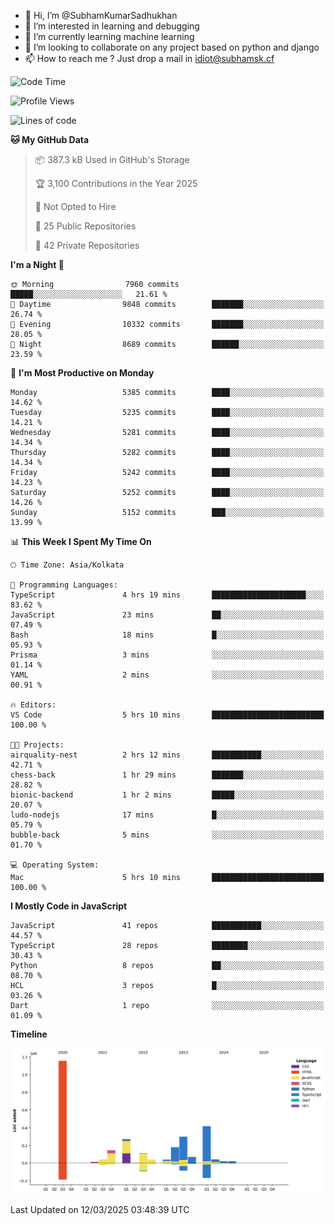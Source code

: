 - 👋 Hi, I’m @SubhamKumarSadhukhan
- 👀 I’m interested in learning and debugging
- 🌱 I’m currently learning machine learning
- 💞️ I’m looking to collaborate on any project based on python and django
- 📫 How to reach me ?
      Just drop a mail in idiot@subhamsk.cf

<!---
SubhamKumarSadhukhan/SubhamKumarSadhukhan is a ✨ special ✨ repository because its `README.md` (this file) appears on your GitHub profile.
You can click the Preview link to take a look at your changes.
--->


<!--START_SECTION:waka-->
![Code Time](http://img.shields.io/badge/Code%20Time-2%2C779%20hrs%2035%20mins-blue)

![Profile Views](http://img.shields.io/badge/Profile%20Views-5-blue)

![Lines of code](https://img.shields.io/badge/From%20Hello%20World%20I%27ve%20Written-2.8%20million%20lines%20of%20code-blue)

**🐱 My GitHub Data** 

> 📦 387.3 kB Used in GitHub's Storage 
 > 
> 🏆 3,100 Contributions in the Year 2025
 > 
> 🚫 Not Opted to Hire
 > 
> 📜 25 Public Repositories 
 > 
> 🔑 42 Private Repositories 
 > 
**I'm a Night 🦉** 

```text
🌞 Morning                7960 commits        █████░░░░░░░░░░░░░░░░░░░░   21.61 % 
🌆 Daytime                9848 commits        ███████░░░░░░░░░░░░░░░░░░   26.74 % 
🌃 Evening                10332 commits       ███████░░░░░░░░░░░░░░░░░░   28.05 % 
🌙 Night                  8689 commits        ██████░░░░░░░░░░░░░░░░░░░   23.59 % 
```
📅 **I'm Most Productive on Monday** 

```text
Monday                   5385 commits        ████░░░░░░░░░░░░░░░░░░░░░   14.62 % 
Tuesday                  5235 commits        ████░░░░░░░░░░░░░░░░░░░░░   14.21 % 
Wednesday                5281 commits        ████░░░░░░░░░░░░░░░░░░░░░   14.34 % 
Thursday                 5282 commits        ████░░░░░░░░░░░░░░░░░░░░░   14.34 % 
Friday                   5242 commits        ████░░░░░░░░░░░░░░░░░░░░░   14.23 % 
Saturday                 5252 commits        ████░░░░░░░░░░░░░░░░░░░░░   14.26 % 
Sunday                   5152 commits        ███░░░░░░░░░░░░░░░░░░░░░░   13.99 % 
```


📊 **This Week I Spent My Time On** 

```text
🕑︎ Time Zone: Asia/Kolkata

💬 Programming Languages: 
TypeScript               4 hrs 19 mins       █████████████████████░░░░   83.62 % 
JavaScript               23 mins             ██░░░░░░░░░░░░░░░░░░░░░░░   07.49 % 
Bash                     18 mins             █░░░░░░░░░░░░░░░░░░░░░░░░   05.93 % 
Prisma                   3 mins              ░░░░░░░░░░░░░░░░░░░░░░░░░   01.14 % 
YAML                     2 mins              ░░░░░░░░░░░░░░░░░░░░░░░░░   00.91 % 

🔥 Editors: 
VS Code                  5 hrs 10 mins       █████████████████████████   100.00 % 

🐱‍💻 Projects: 
airquality-nest          2 hrs 12 mins       ███████████░░░░░░░░░░░░░░   42.71 % 
chess-back               1 hr 29 mins        ███████░░░░░░░░░░░░░░░░░░   28.82 % 
bionic-backend           1 hr 2 mins         █████░░░░░░░░░░░░░░░░░░░░   20.07 % 
ludo-nodejs              17 mins             █░░░░░░░░░░░░░░░░░░░░░░░░   05.79 % 
bubble-back              5 mins              ░░░░░░░░░░░░░░░░░░░░░░░░░   01.70 % 

💻 Operating System: 
Mac                      5 hrs 10 mins       █████████████████████████   100.00 % 
```

**I Mostly Code in JavaScript** 

```text
JavaScript               41 repos            ███████████░░░░░░░░░░░░░░   44.57 % 
TypeScript               28 repos            ████████░░░░░░░░░░░░░░░░░   30.43 % 
Python                   8 repos             ██░░░░░░░░░░░░░░░░░░░░░░░   08.70 % 
HCL                      3 repos             █░░░░░░░░░░░░░░░░░░░░░░░░   03.26 % 
Dart                     1 repo              ░░░░░░░░░░░░░░░░░░░░░░░░░   01.09 % 
```



**Timeline**

![Lines of Code chart](https://raw.githubusercontent.com/SubhamKumarSadhukhan/SubhamKumarSadhukhan/main/assets/bar_graph.png)


 Last Updated on 12/03/2025 03:48:39 UTC
<!--END_SECTION:waka-->
